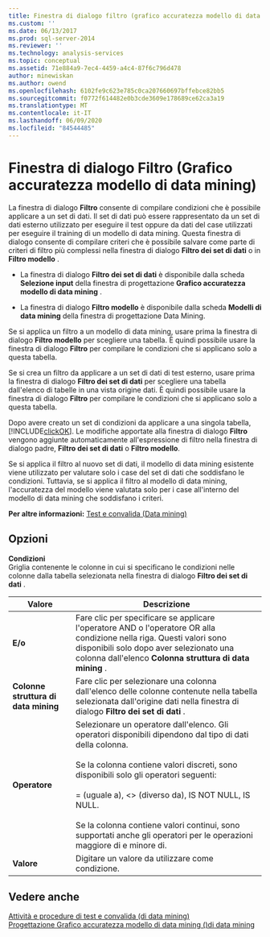 ```yaml
---
title: Finestra di dialogo filtro (grafico accuratezza modello di data mining) | Microsoft Docs
ms.custom: ''
ms.date: 06/13/2017
ms.prod: sql-server-2014
ms.reviewer: ''
ms.technology: analysis-services
ms.topic: conceptual
ms.assetid: 71e884a9-7ec4-4459-a4c4-87f6c796d478
author: minewiskan
ms.author: owend
ms.openlocfilehash: 6102fe9c623e785c0ca207660697bffebce82bb5
ms.sourcegitcommit: f0772f614482e0b3cde3609e178689ce62ca3a19
ms.translationtype: MT
ms.contentlocale: it-IT
ms.lasthandoff: 06/09/2020
ms.locfileid: "84544485"
---
```

# <a name="filter-dialog-box-mining-accuracy-chart"></a>Finestra di dialogo Filtro (Grafico accuratezza modello di data mining)
  La finestra di dialogo **Filtro** consente di compilare condizioni che è possibile applicare a un set di dati. Il set di dati può essere rappresentato da un set di dati esterno utilizzato per eseguire il test oppure da dati del case utilizzati per eseguire il training di un modello di data mining. Questa finestra di dialogo consente di compilare criteri che è possibile salvare come parte di criteri di filtro più complessi nella finestra di dialogo **Filtro dei set di dati** o in **Filtro modello** .  
  
-   La finestra di dialogo **Filtro dei set di dati** è disponibile dalla scheda **Selezione input** della finestra di progettazione **Grafico accuratezza modello di data mining** .  
  
-   La finestra di dialogo **Filtro modello** è disponibile dalla scheda **Modelli di data mining** della finestra di progettazione Data Mining.  
  
 Se si applica un filtro a un modello di data mining, usare prima la finestra di dialogo **Filtro modello** per scegliere una tabella. È quindi possibile usare la finestra di dialogo **Filtro** per compilare le condizioni che si applicano solo a questa tabella.  
  
 Se si crea un filtro da applicare a un set di dati di test esterno, usare prima la finestra di dialogo **Filtro dei set di dati** per scegliere una tabella dall'elenco di tabelle in una vista origine dati. È quindi possibile usare la finestra di dialogo **Filtro** per compilare le condizioni che si applicano solo a questa tabella.  
  
 Dopo avere creato un set di condizioni da applicare a una singola tabella, [!INCLUDE[clickOK](../includes/clickok-md.md)]. Le modifiche apportate alla finestra di dialogo **Filtro** vengono aggiunte automaticamente all'espressione di filtro nella finestra di dialogo padre, **Filtro dei set di dati** o **Filtro modello**.  
  
 Se si applica il filtro al nuovo set di dati, il modello di data mining esistente viene utilizzato per valutare solo i case del set di dati che soddisfano le condizioni. Tuttavia, se si applica il filtro al modello di data mining, l'accuratezza del modello viene valutata solo per i case all'interno del modello di data mining che soddisfano i criteri.  
  
 **Per altre informazioni:** [Test e convalida &#40;Data mining&#41;](data-mining/testing-and-validation-data-mining.md)  
  
## <a name="options"></a>Opzioni  
 **Condizioni**  
 Griglia contenente le colonne in cui si specificano le condizioni nelle colonne dalla tabella selezionata nella finestra di dialogo **Filtro dei set di dati** .  
  
|Valore|Descrizione|  
|-----------|-----------------|  
|**E/o**|Fare clic per specificare se applicare l'operatore AND o l'operatore OR alla condizione nella riga. Questi valori sono disponibili solo dopo aver selezionato una colonna dall'elenco **Colonna struttura di data mining** .|  
|**Colonne struttura di data mining**|Fare clic per selezionare una colonna dall'elenco delle colonne contenute nella tabella selezionata dall'origine dati nella finestra di dialogo **Filtro dei set di dati** .|  
|**Operatore**|Selezionare un operatore dall'elenco. Gli operatori disponibili dipendono dal tipo di dati della colonna.<br /><br /> Se la colonna contiene valori discreti, sono disponibili solo gli operatori seguenti:<br /><br /> = (uguale a), <> (diverso da), IS NOT NULL, IS NULL.<br /><br /> Se la colonna contiene valori continui, sono supportati anche gli operatori per le operazioni maggiore di e minore di.|  
|**Valore**|Digitare un valore da utilizzare come condizione.|  
  
## <a name="see-also"></a>Vedere anche  
 [Attività e procedure di test e convalida &#40;di data mining&#41;](data-mining/testing-and-validation-tasks-and-how-tos-data-mining.md)   
 [Progettazione Grafico accuratezza modello di data mining &#40;&#41;di data mining](mining-accuracy-chart-designer-data-mining.md)  
  
  
